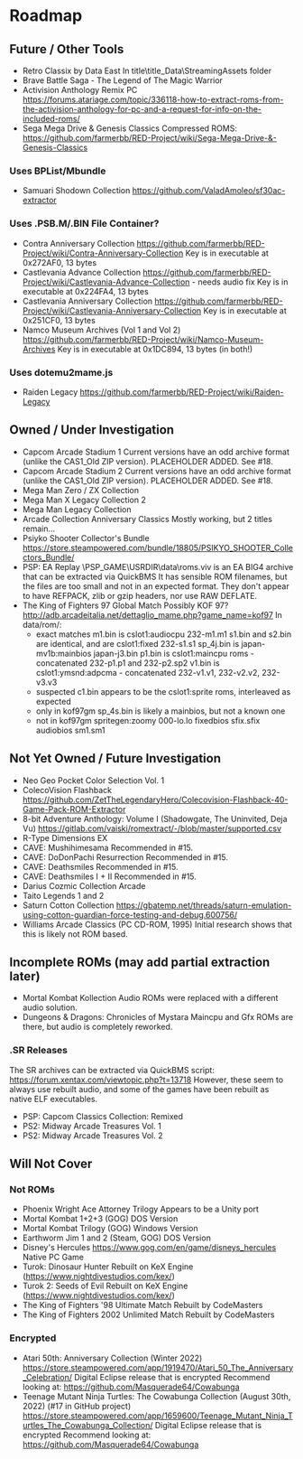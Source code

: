 # Roadmap

## Future / Other Tools
- Retro Classix by Data East
  In title\title_Data\StreamingAssets folder
- Brave Battle Saga - The Legend of The Magic Warrior
- Activision Anthology Remix PC
  https://forums.atariage.com/topic/336118-how-to-extract-roms-from-the-activision-anthology-for-pc-and-a-request-for-info-on-the-included-roms/
- Sega Mega Drive & Genesis Classics
  Compressed ROMS: https://github.com/farmerbb/RED-Project/wiki/Sega-Mega-Drive-&-Genesis-Classics

### Uses BPList/Mbundle
- Samuari Shodown Collection
  https://github.com/ValadAmoleo/sf30ac-extractor

### Uses .PSB.M/.BIN File Container?
- Contra Anniversary Collection
  https://github.com/farmerbb/RED-Project/wiki/Contra-Anniversary-Collection
  Key is in executable at 0x272AF0, 13 bytes
- Castlevania Advance Collection
  https://github.com/farmerbb/RED-Project/wiki/Castlevania-Advance-Collection - needs audio fix
  Key is in executable at 0x224FA4, 13 bytes
- Castlevania Anniversary Collection
  https://github.com/farmerbb/RED-Project/wiki/Castlevania-Anniversary-Collection
  Key is in executable at 0x251CF0, 13 bytes
- Namco Museum Archives (Vol 1 and Vol 2)
  https://github.com/farmerbb/RED-Project/wiki/Namco-Museum-Archives
  Key is in executable at 0x1DC894, 13 bytes   (in both!)

### Uses dotemu2mame.js
- Raiden Legacy
  https://github.com/farmerbb/RED-Project/wiki/Raiden-Legacy

## Owned / Under Investigation
- Capcom Arcade Stadium 1
  Current versions have an odd archive format (unlike the CAS1_Old ZIP version).
  PLACEHOLDER ADDED. See #18.
- Capcom Arcade Stadium 2
  Current versions have an odd archive format (unlike the CAS1_Old ZIP version).
  PLACEHOLDER ADDED. See #18.
- Mega Man Zero / ZX Collection
- Mega Man X Legacy Collection 2
- Mega Man Legacy Collection 
- Arcade Collection Anniversary Classics
  Mostly working, but 2 titles remain...
- Psiyko Shooter Collector's Bundle https://store.steampowered.com/bundle/18805/PSIKYO_SHOOTER_Collectors_Bundle/
- PSP: EA Replay
  \PSP_GAME\USRDIR\data\roms.viv is an EA BIG4 archive that can be extracted via QuickBMS
  It has sensible ROM filenames, but the files are too small and not in an expected format.
  They don't appear to have REFPACK, zlib or gzip headers, nor use RAW DEFLATE.
- The King of Fighters 97 Global Match
  Possibly KOF 97? http://adb.arcadeitalia.net/dettaglio_mame.php?game_name=kof97
  In data/rom/:
  - exact matches
    m1.bin is cslot1:audiocpu 232-m1.m1
    s1.bin and s2.bin are identical, and are cslot1:fixed 232-s1.s1
    sp_4j.bin is japan-mv1b:mainbios japan-j3.bin
    p1.bin is cslot1:maincpu roms - concatenated 232-p1.p1 and 232-p2.sp2
    v1.bin is cslot1:ymsnd:adpcma - concatenated 232-v1.v1, 232-v2.v2, 232-v3.v3
  - suspected
    c1.bin appears to be the cslot1:sprite roms, interleaved as expected
  - only in kof97gm
    sp_4s.bin is likely a mainbios, but not a known one
  - not in kof97gm
    spritegen:zoomy	000-lo.lo
    fixedbios sfix.sfix
    audiobios sm1.sm1

  


## Not Yet Owned / Future Investigation
- Neo Geo Pocket Color Selection Vol. 1
- ColecoVision Flashback
  https://github.com/ZetTheLegendaryHero/Colecovision-Flashback-40-Game-Pack-ROM-Extractor
- 8-bit Adventure Anthology: Volume I	(Shadowgate, The Uninvited, Deja Vu)
  https://gitlab.com/vaiski/romextract/-/blob/master/supported.csv
- R-Type Dimensions EX
- CAVE: Mushihimesama
  Recommended in #15.
- CAVE: DoDonPachi Resurrection
  Recommended in #15.
- CAVE: Deathsmiles
  Recommended in #15.
- CAVE: Deathsmiles I + II
  Recommended in #15.
- Darius Cozmic Collection Arcade
- Taito Legends 1 and 2
- Saturn Cotton Collection
  https://gbatemp.net/threads/saturn-emulation-using-cotton-guardian-force-testing-and-debug.600756/
- Williams Arcade Classics (PC CD-ROM, 1995)
  Initial research shows that this is likely not ROM based.

## Incomplete ROMs (may add partial extraction later)
- Mortal Kombat Kollection
  Audio ROMs were replaced with a different audio solution.
- Dungeons & Dragons: Chronicles of Mystara
  Maincpu and Gfx ROMs are there, but audio is completely reworked.

### .SR Releases
The SR archives can be extracted via QuickBMS script: https://forum.xentax.com/viewtopic.php?t=13718
However, these seem to always use rebuilt audio, and some of the games have been rebuilt as native ELF executables.
- PSP: Capcom Classics Collection: Remixed
- PS2: Midway Arcade Treasures Vol. 1
- PS2: Midway Arcade Treasures Vol. 2

## Will Not Cover
### Not ROMs

- Phoenix Wright Ace Attorney Trilogy
  Appears to be a Unity port
- Mortal Kombat 1+2+3 (GOG)
  DOS Version
- Mortal Kombat Trilogy (GOG)
  Windows Version
- Earthworm Jim 1 and 2 (Steam, GOG)
  DOS Version
- Disney's Hercules
  https://www.gog.com/en/game/disneys_hercules
  Native PC Game
- Turok: Dinosaur Hunter
  Rebuilt on KeX Engine (https://www.nightdivestudios.com/kex/)
- Turok 2: Seeds of Evil
  Rebuilt on KeX Engine (https://www.nightdivestudios.com/kex/)
- The King of Fighters '98 Ultimate Match
  Rebuilt by CodeMasters
- The King of Fighters 2002 Unlimited Match
  Rebuilt by CodeMasters

### Encrypted
- Atari 50th: Anniversary Collection (Winter 2022)
  https://store.steampowered.com/app/1919470/Atari_50_The_Anniversary_Celebration/
  Digital Eclipse release that is encrypted
  Recommend looking at: https://github.com/Masquerade64/Cowabunga
- Teenage Mutant Ninja Turtles: The Cowabunga Collection (August 30th, 2022) (#17 in GitHub project)
  https://store.steampowered.com/app/1659600/Teenage_Mutant_Ninja_Turtles_The_Cowabunga_Collection/
  Digital Eclipse release that is encrypted
  Recommend looking at: https://github.com/Masquerade64/Cowabunga